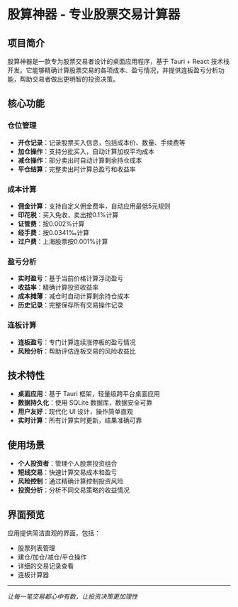 # 股算神器 - 专业股票交易计算器

##  项目简介

股算神器是一款专为股票交易者设计的桌面应用程序，基于 Tauri + React 技术栈开发。它能够精确计算股票交易的各项成本、盈亏情况，并提供连板盈亏分析功能，帮助交易者做出更明智的投资决策。

##  核心功能

###  仓位管理
- **开仓记录**：记录股票买入信息，包括成本价、数量、手续费等
- **加仓操作**：支持分批买入，自动计算加权平均成本
- **减仓操作**：部分卖出时自动计算剩余持仓成本
- **平仓结算**：完整卖出时计算总盈亏和收益率

###  成本计算
- **佣金计算**：支持自定义佣金费率，自动应用最低5元规则
- **印花税**：买入免收，卖出按0.1%计算
- **证管费**：按0.002%计算
- **经手费**：按0.0341‰计算
- **过户费**：上海股票按0.001%计算

###  盈亏分析
- **实时盈亏**：基于当前价格计算浮动盈亏
- **收益率**：精确计算投资收益率
- **成本摊薄**：减仓时自动计算剩余持仓成本
- **历史记录**：完整保存所有交易操作记录

###  连板计算
- **连板盈亏**：专门计算连续涨停板的盈亏情况
- **风险分析**：帮助评估连板交易的风险收益比

##  技术特性

- **桌面应用**：基于 Tauri 框架，轻量级跨平台桌面应用
- **数据持久化**：使用 SQLite 数据库，数据安全可靠
- **用户友好**：现代化 UI 设计，操作简单直观
- **实时计算**：所有计算实时更新，结果准确可靠

##  使用场景

- **个人投资者**：管理个人股票投资组合
- **短线交易**：快速计算交易成本和盈亏
- **风险控制**：通过精确计算控制投资风险
- **投资分析**：分析不同交易策略的收益情况

##  界面预览

应用提供简洁直观的界面，包括：
- 股票列表管理
- 建仓/加仓/减仓/平仓操作
- 详细的交易记录查看
- 连板计算器

---

*让每一笔交易都心中有数，让投资决策更加理性*